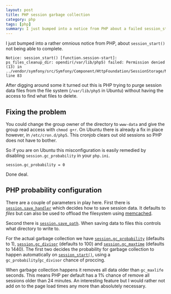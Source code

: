 ```yaml
---
layout: post
title: PHP session garbage collection
category: php
tags: [php]
summary: I just bumped into a notice from PHP about a failed session_start(). Here is how I solved it.
---
```

I just bumped into a rather omnious notice from PHP, about `session_start()` not being able to complete.

    Notice: session_start() [function.session-start]: ps_files_cleanup_dir: opendir(/var/lib/php5) failed: Permission denied (13) in ../vendor/symfony/src/Symfony/Component/HttpFoundation/SessionStorage/NativeSessionStorage.php line 83

After digging around some it turned out this is PHP trying to purge session data files from the file system (`/var/lib/php5` in Ubuntu) without having the access to find what files to delete.

## Fixing the problem

You could change the group owner of the directory to `www-data` and give the group read access with `chmod g+r`. On Ubuntu there is already a fix in place however, in `/etc/cron.d/php5`. This cronjob clears out old sessions so PHP does not have to bother.

So if you are on Ubuntu this misconfiguration is easily remedied by disabling `session.gc_probability` in your `php.ini`.

    session.gc_probability = 0

Done deal.

## PHP probability configuration

There are a couple of parameters in play here. First there is [`session.save_handler`](http://www.php.net/manual/en/session.configuration.php#ini.session.save-handler) which decides how to save session data. It defaults to *files* but can also be used to offload the filesystem using [memcached](http://memcached.org/).

Second there is [`session.save_path`](http://www.php.net/manual/en/session.configuration.php#ini.session.save-path). When saving data to files this controls what directory to write to.

For the actual garbage collection we have [`session.gc_probability`](http://www.php.net/manual/en/session.configuration.php#ini.session.gc-probability) (defaults to 1), [`session.gc_divisor`](http://www.php.net/manual/en/session.configuration.php#ini.session.gc-divisor) (defaults to 100) and [`session.gc_maxtime`](http://www.php.net/manual/en/session.configuration.php#ini.session.gc-maxlifetime) (defaults to 1440). The first two decides the probability for garbage collection to happen automatically on [`session_start()`](http://www.php.net/manual/en/function.session-start.php), using a `gc_probability`/`gc_divisor` chance of proccing.

When garbage collection happens it removes all data older than `gc_maxlife` seconds. This means PHP per default has a 1% chance of remove all sessions older than 24 minutes. An interesting feature but I would rather not add on to the page load times any more than absolutely necessary.
